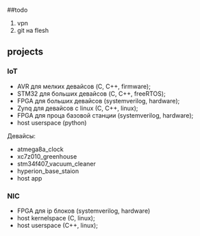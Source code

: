 ##todo

1. vpn
2. git на flesh

## projects

### IoT

+ AVR для мелких девайсов (C, C++, firmware);
+ STM32 для больших девайсов (C, C++, freeRTOS);
+ FPGA для больших девайсов (systemverilog, hardware);
+ Zynq для девайсов с linux (C, C++, linux);
+ FPGA для проца базовой станции (systemverilog, hardware);
+ host userspace (python)

Девайсы:
+ atmega8a_clock
+ xc7z010_greenhouse
+ stm34f407_vacuum_cleaner
+ hyperion_base_staion
+ host app

### NIC

+ FPGA для ip блоков (systemverilog, hardware)
+ host kernelspace (C, linux);
+ host userspace (C++, linux);
